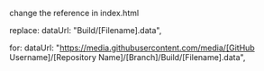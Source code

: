 change the reference in index.html

replace:
dataUrl: "Build/[Filename].data",

for:
dataUrl: "https://media.githubusercontent.com/media/[GitHub Username]/[Repository Name]/[Branch]/Build/[Filename].data",